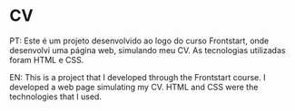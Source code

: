 # CV
PT: Este é um projeto desenvolvido ao logo do curso Frontstart, onde desenvolvi uma página web, simulando meu CV.
As tecnologias utilizadas foram HTML e CSS.

EN: This is a project that I developed through the Frontstart course. I developed a web page simulating my CV.
HTML and CSS were the technologies that I used.
